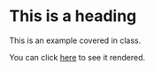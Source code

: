 # This is a heading
This is an example covered in class.

You can click [here](https://erika-dorset.github.io/example_fewd3/index.html) to see it rendered. 

